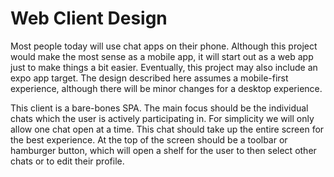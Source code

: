 # Web Client Design

Most people today will use chat apps on their phone. Although this project would make the most sense as a mobile app, 
it will start out as a web app just to make things a bit easier. Eventually, this project may also include an expo app
target. The design described here assumes a mobile-first experience, although there will be minor changes for a 
desktop experience. 

This client is a bare-bones SPA. The main focus should be the individual chats which the user is actively participating
in. For simplicity we will only allow one chat open at a time. This chat should take up the entire screen for the best
experience. At the top of the screen should be a toolbar or hamburger button, which will open a shelf for the user
to then select other chats or to edit their profile.